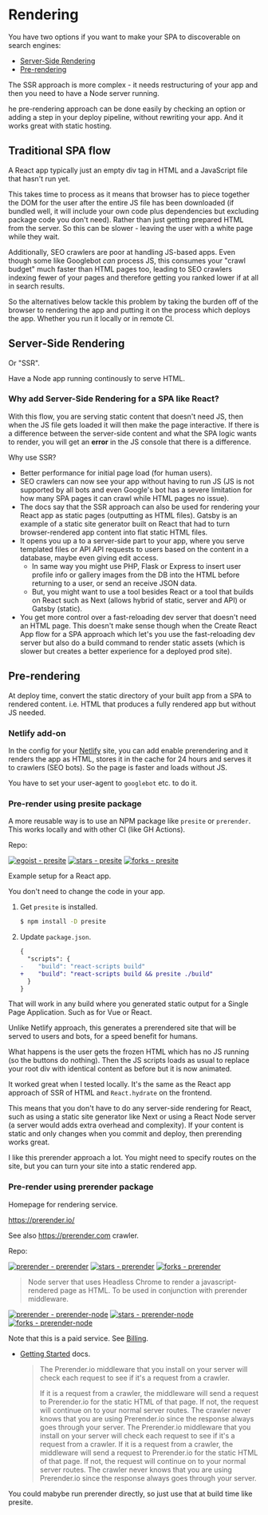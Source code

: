 # Rendering


You have two options if you want to make your SPA to discoverable on search engines:

- [Server-Side Rendering](#server-side-rendering)
- [Pre-rendering](#pre-rendering)

The SSR approach is more complex - it needs restructuring of your app and then you need to have a Node server running.

he pre-rendering approach can be done easily by checking an option or adding a step in your deploy pipeline, without rewriting your app. And it works great with static hosting.


## Traditional SPA flow

A React app typically just an empty div tag in HTML and a JavaScript file that hasn't run yet. 

This takes time to process as it means that browser has to piece together the DOM for the user after the entire JS file has been downloaded (if bundled well, it will include your own code plus dependencies but excluding package code you don't need). Rather than just getting prepared HTML from the server. So this can be slower - leaving the user with a white page while they wait.

Additionally, SEO crawlers are poor at handling JS-based apps. Even though some like Googlebot _can_ process JS, this consumes your "crawl budget" much faster than HTML pages too, leading to SEO crawlers indexing fewer of your pages and therefore getting you ranked lower if at all in search results.

So the alternatives below tackle this problem by taking the burden off of the browser to rendering the app and putting it on the process which deploys the app. Whether you run it locally or in remote CI.


## Server-Side Rendering

Or "SSR".

Have a Node app running continously to serve HTML.

### Why add Server-Side Rendering for a SPA like React?

With this flow, you are serving static content that doesn't need JS, then when the JS file gets loaded it will then make the page interactive. If there is a difference between the server-side content and what the SPA logic wants to render, you will get an **error** in the JS console that there is a difference.

Why use SSR?

- Better performance for initial page load (for human users).
- SEO crawlers can now see your app without having to run JS (JS is not supported by all bots and even Google's bot has a severe limitation for how many SPA pages it can crawl while HTML pages no issue).
- The docs say that the SSR approach can also be used for rendering your React app as static pages (outputting as HTML files). Gatsby is an example of a static site generator built on React that had to turn browser-rendered app content into flat static HTML files.
- It opens you up a to a server-side part to your app, where you serve templated files or API API requests to users based on the content in a database, maybe even giving edit access.
    - In same way you might use PHP, Flask or Express to insert user profile info or gallery images from the DB into the HTML before returning to a user, or send an receive JSON data. 
    - But, you might want to use a tool besides React or a tool that builds on React such as Next (allows hybrid of static, server and API) or Gatsby (static).
- You get more control over a fast-reloading dev server that doesn't need an HTML page. This doesn't make sense though when the Create React App flow for a SPA approach which let's you use the fast-reloading dev server but also do a build command to render static assets (which is slower but creates a better experience for a deployed prod site).


## Pre-rendering

At deploy time, convert the static directory of your built app from a SPA to rendered content. i.e. HTML that produces a fully rendered app but without JS needed.

### Netlify add-on

In the config for your [Netlify](netlify.com/) site, you can add enable prerendering and it renders the app as HTML, stores it in the cache for 24 hours and serves it to crawlers (SEO bots). So the page is faster and loads without JS.

You have to set your user-agent to `googlebot` etc. to do it. 

### Pre-render using presite package

A more reusable way is to use an NPM package like `presite` or `prerender`. This works locally and with other CI (like GH Actions).

Repo:

[![egoist - presite](https://img.shields.io/static/v1?label=egoist&message=presite&color=blue&logo=github)](https://github.com/egoist/presite)
[![stars - presite](https://img.shields.io/github/stars/egoist/presite?style=social)](https://github.com/egoist/presite)
[![forks - presite](https://img.shields.io/github/forks/egoist/presite?style=social)](https://github.com/egoist/presite)

Example setup for a React app. 

You don't need to change the code in your app.

1. Get `presite` is installed.
    ```sh
    $ npm install -D presite
    ```
2. Update `package.json`.
    ```diff
    {
      "scripts": {
    -    "build": "react-scripts build"
    +    "build": "react-scripts build && presite ./build"
      }
    }
    ```

That will work in any build where you generated static output for a Single Page Application. Such as for Vue or React.

Unlike Netlify approach, this generates a prerendered site that will be served to users and bots, for a speed benefit for humans.

What happens is the user gets the frozen HTML which has no JS running (so the buttons do nothing). Then the JS scripts loads as usual to replace your root div with identical content as before but it is now animated.

It worked great when I tested locally. It's the same as the React app approach of SSR of HTML and `React.hydrate` on the frontend.

This means that you don't have to do any server-side rendering for React, such as using a static site generator like Next or using a React Node server (a server would adds extra overhead and complexity). If your content is static and only changes when you commit and deploy, then prerending works great. 

I like this prerender approach a lot. You might need to specify routes on the site, but you can turn your site into a static rendered app.

### Pre-render using prerender package

Homepage for rendering service.

https://prerender.io/

See also https://prerender.com crawler.

Repo: 

[![prerender - prerender](https://img.shields.io/static/v1?label=prerender&message=prerender&color=blue&logo=github)](https://github.com/prerender/prerender)
[![stars - prerender](https://img.shields.io/github/stars/prerender/prerender?style=social)](https://github.com/prerender/prerender)
[![forks - prerender](https://img.shields.io/github/forks/prerender/prerender?style=social)](https://github.com/prerender/prerender)

> Node server that uses Headless Chrome to render a javascript-rendered page as HTML. To be used in conjunction with prerender middleware. 

[![prerender - prerender-node](https://img.shields.io/static/v1?label=prerender&message=prerender-node&color=blue&logo=github)](https://github.com/prerender/prerender-node)
[![stars - prerender-node](https://img.shields.io/github/stars/prerender/prerender-node?style=social)](https://github.com/prerender/prerender-node)
[![forks - prerender-node](https://img.shields.io/github/forks/prerender/prerender-node?style=social)](https://github.com/prerender/prerender-node)

Note that this is a paid service. See [Billing](https://docs.prerender.io/article/30-how-does-prerender-bill).

- [Getting Started](https://docs.prerender.io/article/15-getting-started) docs.
    > The Prerender.io middleware that you install on your server will check each request to see if it's a request from a crawler. 
    > 
    > If it is a request from a crawler, the middleware will send a request to Prerender.io for the static HTML of that page. If not, the request will continue on to your normal server routes. The crawler never knows that you are using Prerender.io since the response always goes through your server. The Prerender.io middleware that you install on your server will check each request to see if it's a request from a crawler. If it is a request from a crawler, the middleware will send a request to Prerender.io for the static HTML of that page. If not, the request will continue on to your normal server routes. The crawler never knows that you are using Prerender.io since the response always goes through your server.

You could mabybe run prerender directly, so just use that at build time like presite.
